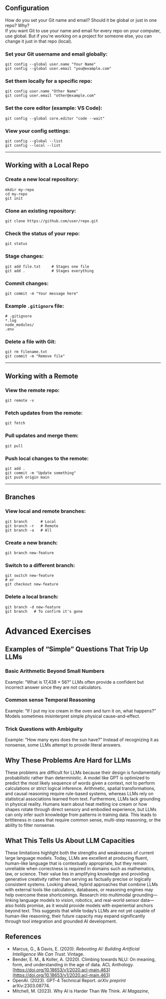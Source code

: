 ##  Configuration
How do you set your Git name and email? Should it be global or just in one repo? Why?  
If you want Git to use your name and email for every repo on your computer, use global. But if you're working on a project for someone else, you can change it just in that repo (local).
### Set your Git username and email globally:
```
git config --global user.name "Your Name"
git config --global user.email "you@example.com"
```

### Set them locally for a specific repo:
```
git config user.name "Other Name"
git config user.email "other@example.com"
```

### Set the core editor (example: VS Code):
```
git config --global core.editor "code --wait"
```

### View your config settings:
```
git config --global --list
git config --local --list
```

---

##  Working with a Local Repo

### Create a new local repository:
```
mkdir my-repo
cd my-repo
git init
```

### Clone an existing repository:
```
git clone https://github.com/user/repo.git
```

### Check the status of your repo:
```
git status
```

### Stage changes:
```
git add file.txt     # Stages one file
git add .            # Stages everything
```

### Commit changes:
```
git commit -m "Your message here"
```

### Example `.gitignore` file:
```
# .gitignore
*.log
node_modules/
.env
```

### Delete a file with Git:
```
git rm filename.txt
git commit -m "Remove file"
```

---

##  Working with a Remote

### View the remote repo:
```
git remote -v
```

### Fetch updates from the remote:
```
git fetch
```

### Pull updates and merge them:
```
git pull
```

### Push local changes to the remote:
```
git add .
git commit -m "Update something"
git push origin main
```

---

## Branches

### View local and remote branches:
```
git branch      # Local
git branch -r   # Remote
git branch -a   # All
```

### Create a new branch:
```
git branch new-feature
```

### Switch to a different branch:
```
git switch new-feature
# or
git checkout new-feature
```

### Delete a local branch:
```
git branch -d new-feature
git branch   # To confirm it's gone

```
##
# Advanced Exercises
## Examples of “Simple” Questions That Trip Up LLMs
### Basic Arithmetic Beyond Small Numbers 
Example: “What is 17,438 × 56?” LLMs often provide a confident but incorrect answer since they are not calculators.

### Common sense Temporal Reasoning 
Example:  “If I put my ice cream in the oven and turn it on, what happens?” Models sometimes misinterpret simple physical cause-and-effect.

### Trick Questions with Ambiguity 
Example:  “How many eyes does the sun have?” Instead of recognizing it as nonsense, some LLMs attempt to provide literal answers.

## Why These Problems Are Hard for LLMs
These problems are difficult for LLMs because their design is fundamentally probabilistic rather than deterministic. A model like GPT is optimized to predict the most likely sequence of words given a context, not to perform calculations or strict logical inference. Arithmetic, spatial transformations, and causal reasoning require rule-based systems, whereas LLMs rely on statistical associations learned from text. Furthermore, LLMs lack grounding in physical reality. Humans learn about heat melting ice cream or how shapes rotate through direct sensory and embodied experience, but LLMs can only infer such knowledge from patterns in training data. This leads to brittleness in cases that require common sense, multi-step reasoning, or the ability to filter nonsense.

## What This Tells Us About LLM Capacities
These limitations highlight both the strengths and weaknesses of current large language models. Today, LLMs are excellent at producing fluent, human-like language that is contextually appropriate, but they remain unreliable when correctness is required in domains such as mathematics, law, or science. Their value lies in amplifying knowledge and providing generative creativity rather than serving as factually precise or logically consistent systems. Looking ahead, hybrid approaches that combine LLMs with external tools like calculators, databases, or reasoning engines may help overcome these shortcomings. Research into multimodal grounding—linking language models to vision, robotics, and real-world sensor data—also holds promise, as it would provide models with experiential anchors beyond text. This suggests that while today’s LLMs are not yet capable of human-like reasoning, their future capacity may expand significantly through tool integration and grounded AI development.

## References
- Marcus, G., & Davis, E. (2020). *Rebooting AI: Building Artificial Intelligence We Can Trust*. Vintage.
- Bender, E. M., & Koller, A. (2020). Climbing towards NLU: On meaning, form, and understanding in the age of data. ACL Anthology. [https://doi.org/10.18653/v1/2020.acl-main.463](https://doi.org/10.18653/v1/2020.acl-main.463)
- OpenAI. (2023). GPT-4 Technical Report. *arXiv preprint* arXiv:2303.08774.
- Mitchell, M. (2023). Why AI is Harder Than We Think. *AI Magazine*,